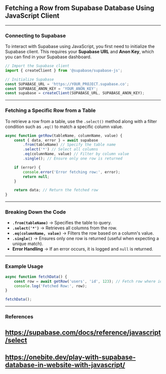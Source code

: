 ## Fetching a Row from Supabase Database Using JavaScript Client <br>
---
### **Connecting to Supabase** <br>
To interact with Supabase using JavaScript, you first need to initialize the Supabase client. This requires your **Supabase URL** and **Anon Key**, which you can find in your Supabase dashboard.

```javascript
// Import the Supabase client
import { createClient } from '@supabase/supabase-js';

// Initialize Supabase
const SUPABASE_URL = 'https://YOUR_PROJECT.supabase.co';
const SUPABASE_ANON_KEY = 'YOUR_ANON_KEY';
const supabase = createClient(SUPABASE_URL, SUPABASE_ANON_KEY);
```
---
### **Fetching a Specific Row from a Table** <br>
To retrieve a row from a table, use the `.select()` method along with a filter condition such as `.eq()` to match a specific column value.

```javascript
async function getRow(tableName, columnName, value) {
    const { data, error } = await supabase
        .from(tableName) // Specify the table name
        .select('*') // Select all columns
        .eq(columnName, value) // Filter by column value
        .single(); // Ensure only one row is returned

    if (error) {
        console.error('Error fetching row:', error);
        return null;
    }

    return data; // Return the fetched row
}
```
---
### **Breaking Down the Code** <br>
- **`.from(tableName)`** → Specifies the table to query.
- **`.select('*')`** → Retrieves all columns from the row.
- **`.eq(columnName, value)`** → Filters the row based on a column's value.
- **`.single()`** → Ensures only one row is returned (useful when expecting a unique match).
- **Error Handling** → If an error occurs, it is logged and `null` is returned.
---
### **Example Usage** <br>
```javascript
async function fetchData() {
    const row = await getRow('users', 'id', 123); // Fetch row where id = 123
    console.log('Fetched Row:', row);
}

fetchData();
```
---
### **References** <br>
## https://supabase.com/docs/reference/javascript/select ##
## https://onebite.dev/play-with-supabase-database-in-website-with-javascript/ ##